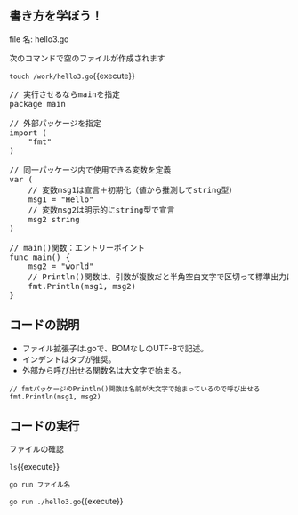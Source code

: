 ## 書き方を学ぼう！

file 名:  hello3.go

次のコマンドで空のファイルが作成されます

`touch /work/hello3.go`{{execute}}

<pre class="file" data-filename="hello3.go" data-target="replace">
// 実行させるならmainを指定
package main

// 外部パッケージを指定
import (
	"fmt"
)

// 同一パッケージ内で使用できる変数を定義
var (
	// 変数msg1は宣言＋初期化（値から推測してstring型）
	msg1 = "Hello"
	// 変数msg2は明示的にstring型で宣言
	msg2 string
)

// main()関数：エントリーポイント
func main() {
	msg2 = "world"
	// Println()関数は、引数が複数だと半角空白文字で区切って標準出力に表示
	fmt.Println(msg1, msg2)
}
</pre>

## コードの説明
- ファイル拡張子は.goで、BOMなしのUTF-8で記述。
- インデントはタブが推奨。
- 外部から呼び出せる関数名は大文字で始まる。

```
// fmtパッケージのPrintln()関数は名前が大文字で始まっているので呼び出せる
fmt.Println(msg1, msg2)
```

## コードの実行

ファイルの確認

`ls`{{execute}}

`go run ファイル名`

`go run ./hello3.go`{{execute}}
